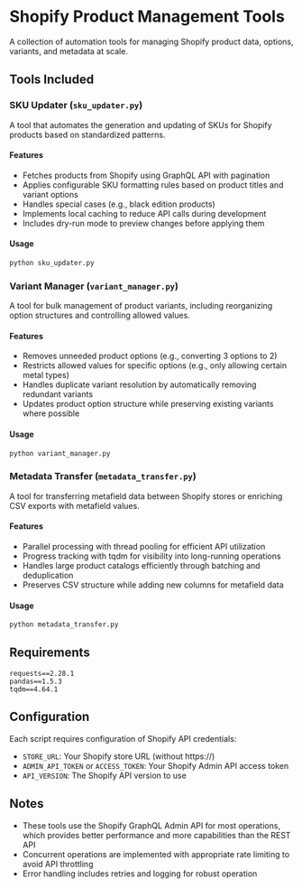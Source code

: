 # Shopify Product Management Tools

A collection of automation tools for managing Shopify product data, options, variants, and metadata at scale.

## Tools Included

### SKU Updater (`sku_updater.py`)

A tool that automates the generation and updating of SKUs for Shopify products based on standardized patterns.

#### Features

- Fetches products from Shopify using GraphQL API with pagination
- Applies configurable SKU formatting rules based on product titles and variant options
- Handles special cases (e.g., black edition products)
- Implements local caching to reduce API calls during development
- Includes dry-run mode to preview changes before applying them

#### Usage

```bash
python sku_updater.py
```

### Variant Manager (`variant_manager.py`)

A tool for bulk management of product variants, including reorganizing option structures and controlling allowed values.

#### Features

- Removes unneeded product options (e.g., converting 3 options to 2)
- Restricts allowed values for specific options (e.g., only allowing certain metal types)
- Handles duplicate variant resolution by automatically removing redundant variants
- Updates product option structure while preserving existing variants where possible

#### Usage

```bash
python variant_manager.py
```

### Metadata Transfer (`metadata_transfer.py`)

A tool for transferring metafield data between Shopify stores or enriching CSV exports with metafield values.

#### Features

- Parallel processing with thread pooling for efficient API utilization
- Progress tracking with tqdm for visibility into long-running operations
- Handles large product catalogs efficiently through batching and deduplication
- Preserves CSV structure while adding new columns for metafield data

#### Usage

```bash
python metadata_transfer.py
```

## Requirements

```
requests==2.28.1
pandas==1.5.3
tqdm==4.64.1
```

## Configuration

Each script requires configuration of Shopify API credentials:

- `STORE_URL`: Your Shopify store URL (without https://)
- `ADMIN_API_TOKEN` or `ACCESS_TOKEN`: Your Shopify Admin API access token
- `API_VERSION`: The Shopify API version to use

## Notes

- These tools use the Shopify GraphQL Admin API for most operations, which provides better performance and more capabilities than the REST API
- Concurrent operations are implemented with appropriate rate limiting to avoid API throttling
- Error handling includes retries and logging for robust operation 